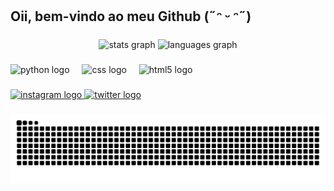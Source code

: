 <h2 align="left">Oii, bem-vindo ao meu Github (˶ᵔ ᵕ ᵔ˶)</h2>

###

<div align="center">
  <img src="https://github-readme-stats.vercel.app/api?username=vitorialinhares&hide_title=false&hide_rank=false&show_icons=true&include_all_commits=true&count_private=true&disable_animations=false&theme=gruvbox_light&locale=en&hide_border=false&order=1" height="150" alt="stats graph"  />
  <img src="https://github-readme-stats.vercel.app/api/top-langs?username=vitorialinhares&locale=en&hide_title=false&layout=compact&card_width=320&langs_count=5&theme=gruvbox_light&hide_border=false&order=2" height="165" alt="languages graph"  />
</div>

###

<div align="left">
  <img src="https://cdn.jsdelivr.net/gh/devicons/devicon/icons/python/python-original.svg" height="32" alt="python logo"  />
  <img width="12" />
  <img src="https://cdn.jsdelivr.net/gh/devicons/devicon/icons/css3/css3-original.svg" height="32" alt="css logo"  />
  <img width="12" />
  <img src="https://cdn.jsdelivr.net/gh/devicons/devicon/icons/html5/html5-original.svg" height="32" alt="html5 logo"  />
</div>

###

<div align="left">
  <a href="https://www.instagram.com/linharesvt/" target="_blank">
    <img src="https://raw.githubusercontent.com/maurodesouza/profile-readme-generator/master/src/assets/icons/social/instagram/default.svg" width="44" height="32" alt="instagram logo"  />
  </a>
  <a href="https://x.com/linharessv" target="_blank">
    <img src="https://raw.githubusercontent.com/maurodesouza/profile-readme-generator/master/src/assets/icons/social/twitter/default.svg" width="44" height="32" alt="twitter logo"  />
  </a>
</div>

###

<picture align="center">
  <source media="(prefers-color-scheme: dark)" srcset="https://raw.githubusercontent.com/vitorialinhares/vitorialinhares/output/github-contribution-grid-snake-dark.svg">
  <source media="(prefers-color-scheme: light)" srcset="https://raw.githubusercontent.com/vitorialinhares/vitorialinhares/output/github-contribution-grid-snake-dark.svg">
  <img align="center" alt="github contribution grid snake animation" src="https://raw.githubusercontent.com/vitorialinhares/vitorialinhares/output/github-contribution-grid-snake.svg">
</picture>

###
